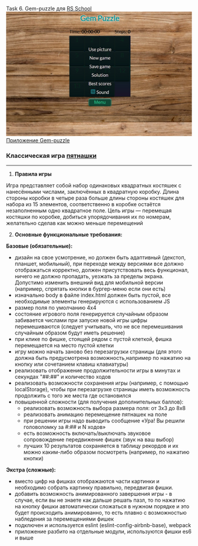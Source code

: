 Task 6. Gem-puzzle для [RS School](https://rs.school)
![Gem-puzzle](https://raw.githubusercontent.com/kkasya/game/master/src/images/game.jpg)
[Приложение Gem-puzzle](http://htmlpreview.github.io/?https://github.com/Kkasya/game/blob/main/index.html)
### Классическая игра [пятнашки](https://ru.wikipedia.org/wiki/Игра_в_15)
---
1. **Правила игры**

Игра представляет собой набор одинаковых квадратных костяшек с нанесёнными числами, заключённых в квадратную коробку. Длина стороны коробки в четыре раза больше длины стороны костяшек для набора из 15 элементов, соответственно в коробке остаётся незаполненным одно квадратное поле. Цель игры — перемещая костяшки по коробке, добиться упорядочивания их по номерам, желательно сделав как можно меньше перемещений

2. **Основные функциональные требования:**

**Базовые (обязательные):**

- дизайн на свое усмотрение, но должен быть адаптивный (декстоп, планшет, мобильный), при переходе между версиями все должно отображаться корректно, должен присутствовать весь функционал, ничего не должно пропадать, уезжать за пределы экрана. Допустимо изменить внешний вид для мобильной версии (например, спрятать кнопки в бургер-меню если они есть)
- изначально body в файле index.html должен быть пустой, все необходимые элементы генерируются с использованием JS
- размер поля по умолчанию 4х4
- состояние игрового поля генерируется случайным образом забивается числами при запуске новой игры цифры перемешиваются (следует учитывать, что не все перемешивания случайным образом будут иметь решение)
- при клике по фишке, стоящей рядом с пустой клеткой, фишка перемещается на место пустой клетки
- игру можно начать заново без перезагрузки страницы (для этого должна быть предусмотрена возможность,например по нажатию на кнопку или сочетанием клавиш клавиатуры)
- реализовать отображение продолжительности игры в минутах и секундах "##:##" и количество ходов
- реализовать возможности сохранения игры (например, с помощью localStorage), чтобы при перезагрузке страницы иметь возможность продолжить с того же места где остановился
- повышенной сложности (для получения дополнительных баллов):
    - реализовать возможность выбора размера поля: от 3х3 до 8х8
    - реализовать анимацию перемещение пятнашек на поле
    - при решении игры надо выводить сообщение «Ура! Вы решили головоломку за #:## и N ходов»
    - есть возможность включать/выключать звуковое сопровождение передвижение фишек (звук на ваш выбор)
    - лучших 10 результатов сохраняется в таблицу рекордов и их можно каким-либо образом посмотреть (например, по нажатию кнопки)

**Экстра (сложные):**
- вместо цифр на фишках отображаются части картинки и необходимо собрать картинку правильно, передвигая фишки.
- добавить возможность анимированного завершения игры - в случае, если вы не знаете как дальше решать пазл, то по нажатию на кнопку фишки автоматически сложаться в нужном порядке и это будет происходить анимированно, то есть плавно с возможностью набледения за перемещениями фишек
- подключен и используется eslint (eslint-config-airbnb-base), webpack
- приложение разбито на отдельные модули, используются фишки es6 и выше
